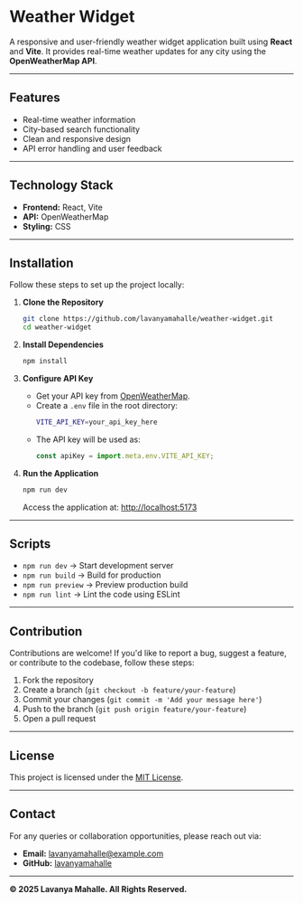 # Weather Widget

A responsive and user-friendly weather widget application built using **React** and **Vite**. It provides real-time weather updates for any city using the **OpenWeatherMap API**.

---

## Features

- Real-time weather information
- City-based search functionality
- Clean and responsive design
- API error handling and user feedback

---

## Technology Stack

- **Frontend:** React, Vite
- **API:** OpenWeatherMap
- **Styling:** CSS

---

## Installation

Follow these steps to set up the project locally:

1. **Clone the Repository**  
    ```bash
    git clone https://github.com/lavanyamahalle/weather-widget.git
    cd weather-widget
    ```

2. **Install Dependencies**  
    ```bash
    npm install
    ```

3. **Configure API Key**  
    - Get your API key from [OpenWeatherMap](https://openweathermap.org/api).
    - Create a `.env` file in the root directory:
      ```bash
      VITE_API_KEY=your_api_key_here
      ```
    - The API key will be used as:
      ```javascript
      const apiKey = import.meta.env.VITE_API_KEY;
      ```

4. **Run the Application**  
    ```bash
    npm run dev
    ```
    Access the application at: [http://localhost:5173](http://localhost:5173)

---

## Scripts

- `npm run dev` → Start development server  
- `npm run build` → Build for production  
- `npm run preview` → Preview production build  
- `npm run lint` → Lint the code using ESLint  

---

## Contribution

Contributions are welcome! If you'd like to report a bug, suggest a feature, or contribute to the codebase, follow these steps:  
1. Fork the repository  
2. Create a branch (`git checkout -b feature/your-feature`)  
3. Commit your changes (`git commit -m 'Add your message here'`)  
4. Push to the branch (`git push origin feature/your-feature`)  
5. Open a pull request  

---

## License

This project is licensed under the [MIT License](LICENSE).

---

## Contact

For any queries or collaboration opportunities, please reach out via:  
- **Email:** lavanyamahalle@example.com  
- **GitHub:** [lavanyamahalle](https://github.com/lavanyamahalle)

---

**© 2025 Lavanya Mahalle. All Rights Reserved.**
